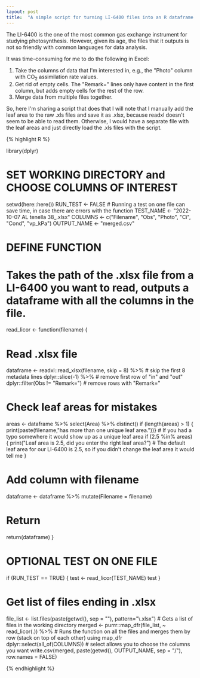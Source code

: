 ```yaml
---
layout: post
title:  "A simple script for turning LI-6400 files into an R dataframe and .csv file"
---
```


The LI-6400 is the one of the most common gas exchange instrument for studying photosynthesis. However, given its age, the files that it outputs is not so friendly with common languages for data analysis.

It was time-consuming for me to do the following in Excel:
1. Take the columns of data that I'm interested in, e.g., the "Photo" column with CO<sub>2</sub> assimilation rate values.
2. Get rid of empty cells. The "Remark=" lines only have content in the first column, but adds empty cells for the rest of the row.
3. Merge data from multiple files together.

So, here I'm sharing a script that does that I will note that I manually add the leaf area to the raw .xls files and save it as .xlsx, because readxl doesn't seem to be able to read them. Otherwise, I would have a separate file with the leaf areas and just directly load the .xls files with the script.

{% highlight R %}

library(dplyr)

# SET WORKING DIRECTORY and CHOOSE COLUMNS OF INTEREST
setwd(here::here())
RUN_TEST <- FALSE # Running a test on one file can save time, in case there are errors with the function
TEST_NAME <- "2022-10-07 AL tenella 38_.xlsx"
COLUMNS <- c("Filename", "Obs", "Photo", "Ci", "Cond", "vp_kPa")
OUTPUT_NAME <- "merged.csv"

# DEFINE FUNCTION
# Takes the path of the .xlsx file from a LI-6400 you want to read, outputs a dataframe with all the columns in the file.
read_licor <- function(filename) {
  # Read .xlsx file
  dataframe <- readxl::read_xlsx(filename, skip = 8) %>% # skip the first 8 metadata lines
    dplyr::slice(-1) %>% # remove first row of "in" and "out"
    dplyr::filter(Obs != "Remark=") # remove rows with "Remark="
  # Check leaf areas for mistakes
  areas <- dataframe %>% select(Area) %>% distinct()
  if (length(areas) > 1) {
    print(paste(filename,"has more than one unique leaf area."))} # If you had a typo somewhere it would show up as a unique leaf area
  if (2.5 %in% areas) {
    print("Leaf area is 2.5, did you enter the right leaf area?") # The default leaf area for our LI-6400 is 2.5, so if you didn't change the leaf area it would tell me
  }
  # Add column with filename
  dataframe <- dataframe %>%
    mutate(Filename = filename)
  # Return
  return(dataframe)
}

# OPTIONAL TEST ON ONE FILE
if (RUN_TEST == TRUE) {
  test <- read_licor(TEST_NAME)
  test
}

# Get list of files ending in .xlsx
file_list <- list.files(paste(getwd(), sep = ""), pattern="\\.xlsx") # Gets a list of files in the working directory
merged <- purrr::map_dfr(file_list, ~ read_licor(.)) %>% # Runs the function on all the files and merges them by row (stack on top of each other) using map_dfr
  dplyr::select(all_of(COLUMNS)) # select allows you to choose the columns you want
write.csv(merged,
          paste(getwd(), OUTPUT_NAME, sep = "/"),
          row.names = FALSE)

{% endhighlight %}
